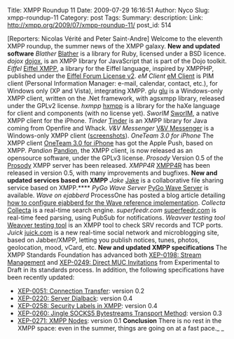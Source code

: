 Title: XMPP Roundup 11
Date: 2009-07-29 16:16:51
Author: Nyco
Slug: xmpp-roundup-11
Category: post
Tags: 
Summary: description:
Link: http://xmpp.org/2009/07/xmpp-roundup-11/
post_id: 514


[Reporters: Nicolas Vérité and Peter Saint-Andre] Welcome to the eleventh XMPP roundup, the summer news of the XMPP galaxy. **New and updated software** _Blather_ [](http://github.com/julien51/babylon/tree/master)[Blather](http://github.com/sprsquish/blather/tree/master) is a library for Ruby, licensed under a BSD licence. _dojox_ [dojox](http://api.dojotoolkit.org/jsdoc/1.3/dojox.xmpp), is an XMPP library for JavaScript that is part of the Dojo toolkit. _Eiffel_ [Eiffel XMPP](http://bricabrac.origo.ethz.ch/wiki/Eiffel_XMPP), a library for the Eiffel language, inspired by XMPPHP, published under the [Eiffel Forum License v2](http://www.eiffel.com/licensing/forum.txt). _eM Client_ [eM Client](http://www.emclient.com/) is PIM client (Personal Information Manager: e-mail, calendar, contact, etc.), for Windows only (XP and Vista), integrating XMPP. _glu_ [glu](http://code.google.com/p/glu/) is a Windows-only XMPP client, written on the .Net framework, with agsxmpp library, released under the GPLv2 license. _hxmpp_ [hxmpp](http://hxmpp.disktree.net/) is a library for the haXe language for client and components (with no license yet). _SworIM_ [SworIM](http://sworim.blogspot.com/), a native XMPP client for the iPhone. _Tinder_ [Tinder](http://www.igniterealtime.org/community/blogs/ignite/2009/06/22/introducing-tinder-an-xmpp-object-implementation-library) is an XMPP library for Java coming from Openfire and Whack. _V&V Messenger_ [V&V Messenger](http://www.altertech.net/products/vv-messenger) is a Windows-only XMPP client ([screenshots](http://www.altertech.net/products/vv-messenger/screenshots/)). _OneTeam 3.0 for iPhone_ The XMPP client [OneTeam 3.0 for iPhone](http://www.process-one.net/en/blogs/article/oneteam_3.0_for_iphone/) has got the Apple Push, based on XMPP. _Pandion_ [Pandion](http://blog.pandion.be/2009/07/pandion-goes-open-source.html), the XMPP client, is now released as an opensource software, under the GPLv3 license. _Prosody_ Version 0.5 of the [Prosody](http://blog.prosody.im/prosody-0-5-0-released/) XMPP server has been released. _XMPP4R_ [XMPP4R](http://home.gna.org/xmpp4r/) has been released in version 0.5, with many improvements and bugfixes. **New and updated services based on XMPP** _Jake_ [Jake](http://jakeapp.com/) is a collaborative file sharing service based on XMPP.**** _PyGo Wave Server_ [PyGo Wave Server](http://wavety.com/pygo-wave-server/) is available. _Wave on ejabberd_ ProcessOne has posted a blog article detailing [how to configure ejabberd for the Wave reference implementation](http://www.process-one.net/en/blogs/article/using_google_wave_reference_implementation_with_ejabberd/). _Collecta_ [Collecta](http://collecta.com/) is a real-time search engine. _superfeedr.com_ [superfeedr.com](http://superfeedr.com/) is real-time feed parsing, using PubSub for notifications. _Weavver testing tool_ [Weavver testing tool](http://www.weavver.com/Company/Services/XMPP/Tests/) is an XMPP tool to check SRV records and TCP ports. _Juick_ [juick.com](http://juick.com/) is a new real-time social network and microblogging site, based on Jabber/XMPP, letting you publish notices, tunes, photos, geolocation, mood, vCard, etc. **New and updated XMPP specifications** The XMPP Standards Foundation has advanced both [XEP-0198: Stream Management](/extensions/xep-0198.html) and [XEP-0249: Direct MUC Invitations](http://xmpp.org/extensions/xep-0249.html) from Experimental to Draft in its standards process. In addition, the following specifications have been recently updated:

* [XEP-0051: Connection Transfer](/extensions/xep-0051.html): version 0.2
* [XEP-0220: Server Dialback](/extensions/xep-0220.html): version 0.4
* [XEP-0258: Security Labels in XMPP](/extensions/xep-0258.html): version 0.4
* [XEP-0260: Jingle SOCKS5 Bytestreams Transport Method](/extensions/xep-0260.html): version 0.3
* [XEP-0271: XMPP Nodes](/extensions/xep-0271.html): version 0.1
**Conclusion** There is no rest in the XMPP space: even in the summer, things are going on at a fast pace._ _
